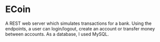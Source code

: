 # ECoin
A REST web server which simulates transactions for a bank. Using the endpoints, a user can login/logout, create an account or transfer money between accounts. As a database, I used MySQL.
